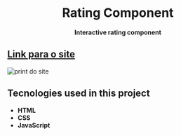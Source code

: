  <h1 align="center">Rating Component</h1>
 <p align="center"> <strong>Interactive rating component</strong> </p>
 <h2 > <a  href=""> Link para o site </a> </h2>
 <img  src="print-site.jpg" alt="print do site">
 <br>
<h2>Tecnologies used in this project </h2>
<ul>
 <li><strong> HTML <strong></li>
 <li><strong> CSS <strong></li>
 <li><strong> JavaScript <strong></li>
<ul>
